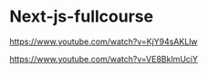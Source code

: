 # Next-js-fullcourse

https://www.youtube.com/watch?v=KjY94sAKLlw

https://www.youtube.com/watch?v=VE8BkImUciY

